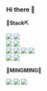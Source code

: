 ### Hi there 👋

<!--
**0nd0/0nd0** is a ✨ _special_ ✨ repository because its `README.md` (this file) appears on your GitHub profile.

Here are some ideas to get you started:

- 🔭 I’m currently working on ...
- 🌱 I’m currently learning ...
- 👯 I’m looking to collaborate on ...
- 🤔 I’m looking for help with ...
- 💬 Ask me about ...
- 📫 How to reach me: ...
- 😄 Pronouns: ...
- ⚡ Fun fact: ...
-->

<p><strong>🔨Stack⛏</strong></p>
<div>
<img src="https://img.shields.io/badge/java-007396?style=for-the-badge&logo=java&logoColor=white"><!--자바-->
<img src="https://img.shields.io/badge/python-3776AB?style=for-the-badge&logo=python&logoColor=white"><!--파이썬-->
</div>
<div>
<img src="https://img.shields.io/badge/oracle-F80000?style=for-the-badge&logo=oracle&logoColor=white"><!--오라클-->
<img src="https://img.shields.io/badge/mongoDB-47A248?style=for-the-badge&logo=MongoDB&logoColor=white"><!--몽고DB-->
</div>
<div>
<img src="https://img.shields.io/badge/html-E34F26?style=for-the-badge&logo=html5&logoColor=white"><!--HTML-->
<img src="https://img.shields.io/badge/css-1572B6?style=for-the-badge&logo=css3&logoColor=white"><!--CSS-->
<img src="https://img.shields.io/badge/javascript-F7DF1E?style=for-the-badge&logo=javascript&logoColor=black"><!--Javascrip-->
<img src="https://img.shields.io/badge/bootstrap-7952B3?style=for-the-badge&logo=bootstrap&logoColor=white"><!--Bootstrap-->
</div>
<div>
<img src="https://img.shields.io/badge/github-181717?style=for-the-badge&logo=github&logoColor=white"><!--Github-->
<img src="https://img.shields.io/badge/apache tomcat-F8DC75?style=for-the-badge&logo=apachetomcat&logoColor=black"><!--아파치톰캣-->
<!-- <img src="https://img.shields.io/badge/Spring-6DB33F?style=for-the-badge&logo=Spring&logoColor=white">스프링 -->
</div>



<p><strong>💙MINGMING💙</strong></p>
<!-- 네이버 블로그 -->
<a href="https://blog.naver.com/ming9396" target="_blank"><img src="https://img.shields.io/badge/BLOG-03C75A?style=flat-square&logo=Naver&logoColor=white"/></a>
<!-- 노션 - 포트폴리오 -->
<a href="https://www.notion.so/ming2/85f73e6fbab6438c986660ea776ca5a2" target="_blank"><img src="https://img.shields.io/badge/Portfolio-000000?style=flat-square&logo=Notion&logoColor=white"/></a>
<!-- 이메일 -->
<a href="mailto:ming9396@naver.com" target="_blank"><img src="https://img.shields.io/badge/email-30B980?style=flat-square&logo=Minutemailer&logoColor=white"/></a>